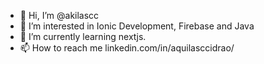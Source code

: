 - 👋 Hi, I’m @akilascc
- 👀 I’m interested in Ionic Development, Firebase and Java
- 🌱 I’m currently learning nextjs.
- 📫 How to reach me linkedin.com/in/aquilasccidrao/


<!---
akilascc/akilascc is a ✨ special ✨ repository because its `README.md` (this file) appears on your GitHub profile.
You can click the Preview link to take a look at your changes.
--->
